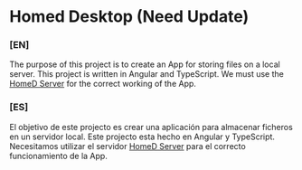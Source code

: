 
# Homed Desktop (Need Update)

### [EN]
The purpose of this project is to create an App for storing files on a local server. This project is written in Angular and TypeScript. We must use the [HomeD Server](https://github.com/R0zark/homed-server) for the correct working of the App.


### [ES]

El objetivo de este projecto es crear una aplicación para almacenar ficheros en un servidor local. Este projecto esta hecho en Angular y TypeScript. Necesitamos utilizar el servidor [HomeD Server](https://github.com/R0zark/homed-server) para el correcto funcionamiento de la App.
